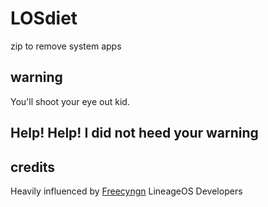 # LOSdiet
zip to remove system apps

## warning
You'll shoot your eye out kid.

## Help! Help! I did not heed your warning


## credits
Heavily influenced by [Freecyngn](https://github.com/nvllsvm/freecyngn)
LineageOS Developers

